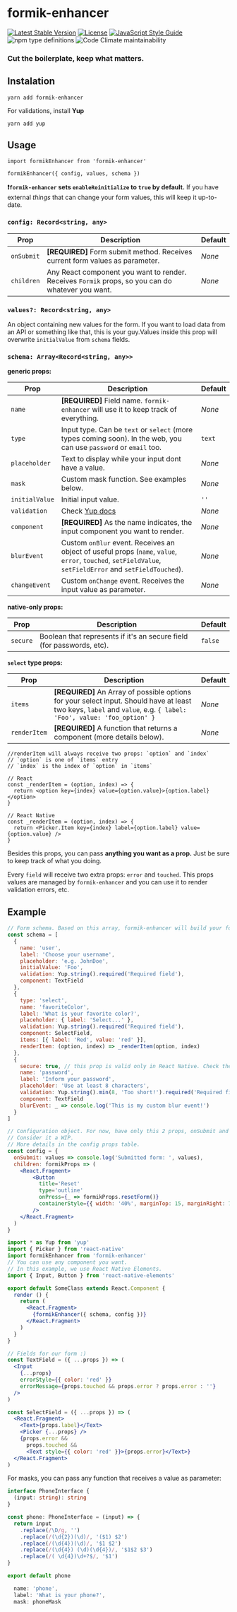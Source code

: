 # formik-enhancer

[![Latest Stable Version](https://img.shields.io/npm/v/formik-enhancer.svg?style=for-the-badge)](https://www.npmjs.com/package/formik-enhancer)
[![License](https://img.shields.io/npm/l/formik-enhancer.svg?style=for-the-badge)](https://www.npmjs.com/package/formik-enhancer)
[![JavaScript Style Guide](https://img.shields.io/badge/code_style-standard-brightgreen.svg?style=for-the-badge)](https://standardjs.com)
![npm type definitions](https://img.shields.io/npm/types/typescript.svg?style=for-the-badge)
![Code Climate maintainability](https://img.shields.io/codeclimate/maintainability/kaueDM/formik-enhancer.svg?style=for-the-badge)

### Cut the boilerplate, keep what matters.

## Instalation
`yarn add formik-enhancer`

For validations, install **Yup**

`yarn add yup`

## Usage

```
import formikEnhancer from 'formik-enhancer'

formikEnhancer({ config, values, schema })
```
**❗`formik-enhancer` sets `enableReinitialize` to `true` by default.** If you have external _things_ that can change your form values, this will keep it up-to-date.

### **`config: Record<string, any>`**

| Prop       | Description | Default |
| ---------- |-------------| --------|
| `onSubmit` | **[REQUIRED]** Form submit method. Receives current form values as parameter. | _None_ |
| `children` | Any React component you want to render. Receives `Formik` props, so you can do whatever you want. | _None_ |


### **`values?: Record<string, any>`**

An object containing new values for the form. If you want to load data from an API or
something like that, this is your guy.Values inside this prop will overwrite `initialValue`
from `schema` fields.

### **`schema: Array<Record<string, any>>`**

**generic props:**

| Prop           | Description | Default |
| -------------- |-------------| --------|
| `name`         | **[REQUIRED]** Field name. `formik-enhancer` will use it to keep track of everything. | _None_ |
| `type`         | Input type. Can be `text` or `select` (more types coming soon). In the web, you can use `password` or `email` too. | `text` |
| `placeholder`  | Text to display while your input dont have a value. | _None_ |
| `mask`  | Custom mask function. See examples below. | _None_ |
| `initialValue` | Initial input value. | `''` |
| `validation`   | Check [Yup docs](https://github.com/jquense/yup) | _None_ |
| `component`    | **[REQUIRED]** As the name indicates, the input component you want to render. | _None_ |
| `blurEvent`    | Custom `onBlur` event. Receives an object of useful props (`name`, `value`, `error`, `touched`, `setFieldValue`, `setFieldError` and `setFieldTouched`). | _None_ |
| `changeEvent`  | Custom `onChange` event. Receives the input value as parameter. | _None_ |

**native-only props:**

| Prop           | Description | Default |
| -------------- |-------------| --------|
| `secure`       | Boolean that represents if it's an secure field (for passwords, etc). | `false` |

**`select` type props:**

| Prop           | Description | Default |
| -------------- |-------------| --------|
| `items`        | **[REQUIRED]** An Array of possible options for your select input. Should have at least two keys, `label` and `value`,  e.g. `{ label: 'Foo', value: 'foo_option' }`  | _None_ |
| `renderItem` | **[REQUIRED]** A function that returns a component (more details below). | _None_ |

```
//renderItem will always receive two props: `option` and `index`
// `option` is one of `items` entry
// `index` is the index of `option` in `items`

// React
const _renderItem = (option, index) => {
  return <option key={index} value={option.value}>{option.label}</option>
}

// React Native
const _renderItem = (option, index) => {
  return <Picker.Item key={index} label={option.label} value={option.value} />
}
```

Besides this props, you can pass **anything you want as a prop.** Just be sure to
keep track of what you doing.

Every `field` will receive two extra props: `error` and `touched`. This props values
are managed by `formik-enhancer` and you can use it to render validation errors, etc.

## Example

```js
// Form schema. Based on this array, formik-enhancer will build your form.
const schema = [
  {
    name: 'user',
    label: 'Choose your username',
    placeholder: 'e.g. JohnDoe',
    initialValue: 'Foo', 
    validation: Yup.string().required('Required field'),
    component: TextField
  },
  {
    type: 'select',
    name: 'favoriteColor',
    label: 'What is your favorite color?',
    placeholder: { label: 'Select...' },
    validation: Yup.string().required('Required field'),
    component: SelectField,
    items: [{ label: 'Red', value: 'red' }],
    renderItem: (option, index) => _renderItem(option, index)
  },
  {
    secure: true, // this prop is valid only in React Native. Check the props tables above.
    name: 'password',
    label: 'Inform your password',
    placeholder: 'Use at least 8 characters',
    validation: Yup.string().min(8, 'Too short!').required('Required field'),
    component: TextField
    blurEvent: _ => console.log('This is my custom blur event!')
  }
]
```

```jsx
// Configuration object. For now, have only this 2 props, onSubmit and children.
// Consider it a WIP.
// More details in the config props table.
const config = {
  onSubmit: values => console.log('Submitted form: ', values),
  children: formikProps => (
    <React.Fragment>
        <Button
          title='Reset'
          type='outline'
          onPress={_ => formikProps.resetForm()}
          containerStyle={{ width: '40%', marginTop: 15, marginRight: 7.5 }}
        />
    </React.Fragment>
  )
}
```

```jsx
import * as Yup from 'yup'
import { Picker } from 'react-native'
import formikEnhancer from 'formik-enhancer'
// You can use any component you want. 
// In this example, we use React Native Elements.
import { Input, Button } from 'react-native-elements'

export default SomeClass extends React.Component {
  render () {
    return (
      <React.Fragment>
        {formikEnhancer({ schema, config })}
      </React.Fragment>
    )
  }
}

// Fields for our form :)
const TextField = ({ ...props }) => (
  <Input
    {...props}
    errorStyle={{ color: 'red' }}
    errorMessage={props.touched && props.error ? props.error : ''}
  />
)

const SelectField = ({ ...props }) => (
  <React.Fragment>
    <Text>{props.label}</Text>
    <Picker {...props} />
    {props.error &&
      props.touched &&
      <Text style={{ color: 'red' }}>{props.error}</Text>}
  </React.Fragment>
)
```

For masks, you can pass any function that receives a value as parameter:
```ts
interface PhoneInterface {
  (input: string): string
}

const phone: PhoneInterface = (input) => {
  return input
    .replace(/\D/g, '')
    .replace(/(\d{2})(\d)/, '($1) $2')
    .replace(/(\d{4})(\d)/, '$1 $2')
    .replace(/(\d{4}) (\d)(\d{4})/, '$1$2 $3')
    .replace(/( \d{4})\d+?$/, '$1')
}

export default phone
```

```js
  name: 'phone',
  label: 'What is your phone?',
  mask: phoneMask
```